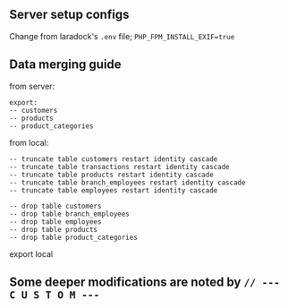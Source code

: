 ## Server setup configs

Change from laradock's `.env` file; `PHP_FPM_INSTALL_EXIF=true`


## Data merging guide

from server: 

	export:
	-- customers
	-- products
	-- product_categories

from local:

	-- truncate table customers restart identity cascade
	-- truncate table transactions restart identity cascade
	-- truncate table products restart identity cascade
	-- truncate table branch_employees restart identity cascade
	-- truncate table employees restart identity cascade

	-- drop table customers
	-- drop table branch_employees
	-- drop table employees
	-- drop table products
	-- drop table product_categories

export local

## Some deeper modifications are noted by `// --- C U S T O M ---`